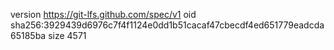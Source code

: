 version https://git-lfs.github.com/spec/v1
oid sha256:3929439d6976c7f4f1124e0dd1b51cacaf47cbecdf4ed651779eadcda65185ba
size 4571
